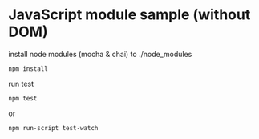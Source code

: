 # JavaScript module sample (without DOM)

install node modules (mocha & chai) to ./node_modules

    npm install

run test

    npm test

or

    npm run-script test-watch
